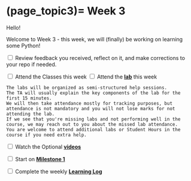 (page_topic3)=
Week 3
=======================

Hello!

Welcome to Week 3 - this week, we will (finally) be working on learning some Python!

<label><input type="checkbox" id="week04_task1" class="box"> Review feedback you received, reflect on it, and make corrections to your repo if needed. </input></label>

<label><input type="checkbox" id="week04_task2" class="box"> Attend the Classes this week </input></label>
<label><input type="checkbox" id="week04_task3" class="box"> Attend the **[lab](./lab3/README.md)** this week</input></label>

```{tip}
The labs will be organized as semi-structured help sessions.
The TA will usually explain the key components of the lab for the first 15 minutes.
We will then take attendance mostly for tracking purposes, but attendance is not mandatory and you will not lose marks for not attending the lab.
If we see that you're missing labs and not performing well in the course, we may reach out to you about the missed lab attendance.
You are welcome to attend additional labs or Student Hours in the course if you need extra help.
```
<label><input type="checkbox" id="week04_task4" class="box"> Watch the Optional **[videos](./videos.md)**</input></label>

<label><input type="checkbox" id="week04_task5" class="box"> Start on **[Milestone 1](../project/milestone01.md)**</input></label>

<label><input type="checkbox" id="week04_task6" class="box"> Complete the weekly **[Learning Log](./log.md)**</input></label>